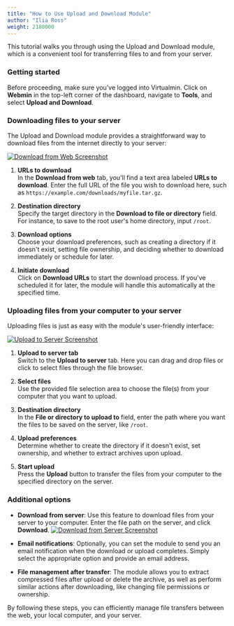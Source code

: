 ```yaml
---
title: "How to Use Upload and Download Module"
author: "Ilia Ross"
weight: 2180000
---
```


This tutorial walks you through using the Upload and Download module, which is a convenient tool for transferring files to and from your server.

### Getting started

Before proceeding, make sure you've logged into Virtualmin. Click on **Webmin** in the top-left corner of the dashboard, navigate to **Tools**, and select **Upload and Download**.

### Downloading files to your server

The Upload and Download module provides a straightforward way to download files from the internet directly to your server:

   [![](/images/docs/screenshots/tutorials/step-by-step/light/upload-and-download-download-from-web.png "Download from Web Screenshot")](/images/docs/screenshots/tutorials/step-by-step/light/upload-and-download-download-from-web.png)

1. **URLs to download**  
   In the **Download from web** tab, you'll find a text area labeled **URLs to download**. Enter the full URL of the file you wish to download here, such as `https://example.com/downloads/myfile.tar.gz`.

2. **Destination directory**  
   Specify the target directory in the **Download to file or directory** field. For instance, to save to the root user's home directory, input `/root`.

3. **Download options**  
   Choose your download preferences, such as creating a directory if it doesn't exist, setting file ownership, and deciding whether to download immediately or schedule for later.

4. **Initiate download**  
   Click on **Download URLs** to start the download process. If you've scheduled it for later, the module will handle this automatically at the specified time.

### Uploading files from your computer to your server

Uploading files is just as easy with the module's user-friendly interface:

   [![](/images/docs/screenshots/tutorials/step-by-step/light/upload-and-download-upload.png "Upload to Server Screenshot")](/images/docs/screenshots/tutorials/step-by-step/light/upload-and-download-upload.png)

1. **Upload to server tab**  
   Switch to the **Upload to server** tab. Here you can drag and drop files or click to select files through the file browser.

2. **Select files**  
   Use the provided file selection area to choose the file(s) from your computer that you want to upload.

3. **Destination directory**  
   In the **File or directory to upload to** field, enter the path where you want the files to be saved on the server, like `/root`.

4. **Upload preferences**  
   Determine whether to create the directory if it doesn't exist, set ownership, and whether to extract archives upon upload.

5. **Start upload**  
   Press the **Upload** button to transfer the files from your computer to the specified directory on the server.

### Additional options

- **Download from server**: Use this feature to download files from your server to your computer. Enter the file path on the server, and click **Download**.
   [![](/images/docs/screenshots/tutorials/step-by-step/light/upload-and-download-download-from-server.png "Download from Server Screenshot")](/images/docs/screenshots/tutorials/step-by-step/light/upload-and-download-download-from-server.png)

- **Email notifications**: Optionally, you can set the module to send you an email notification when the download or upload completes. Simply select the appropriate option and provide an email address.

- **File management after transfer**: The module allows you to extract compressed files after upload or delete the archive, as well as perform similar actions after downloading, like changing file permissions or ownership.

By following these steps, you can efficiently manage file transfers between the web, your local computer, and your server.
